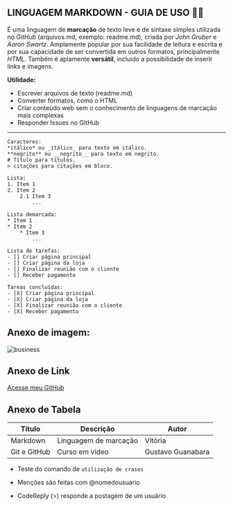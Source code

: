 ##  LINGUAGEM MARKDOWN - GUIA DE USO 🕵️‍♀️ ##

É uma linguagem de **marcação** de texto leve e de sintaxe simples utilizada no *GitHub* (arquivos.md, exemplo: readme.md), criada por *John Gruber* e *Aaron Swartz*. Amplamente popular por sua facilidade de leitura e escrita e por sua capacidade de ser convertida em outros formatos, principalmente *HTML*.
Também é aplamente **versátil**, incluido a possibilidade de inserir links e imagens.

**Utilidade:**
* Escrever arquivos de texto (readme.md)
* Converter formatos, como o HTML
* Criar conteúdo web sem o conhecimento de linguagens de marcação mais complexas 
* Responder Issues no GitHub
____
    Caracteres:
    *itálico* ou _itálico_ para texto em itálico.
    **negrito** ou __negrito__ para texto em negrito. 
    # Título para títulos. 
    > citações para citações em bloco. 

    Lista:
    1. Item 1
    2. Item 2
        2.1 Item 3
            ...

    Lista demarcada:
    * Item 1
    * Item 2
        * Item 3
            ...

    Lista de tarefas:
    - [] Criar página principal
    - [] Criar página da loja
    - [] Finalizar reunião com o cliente
    - [] Receber pagamento

    Tareas concluídas:
    - [X] Criar página principal
    - [X] Criar página da loja
    - [X] Finalizar reunião com o cliente
    - [X] Receber pagamento

## Anexo de imagem: ##
![business](https://github.com/user-attachments/assets/e6b02ba3-e360-4dbe-8992-c46679d9fbef)

## Anexo de Link ##
[Acesse meu GitHub](https://Vitoria-personalhub.github.io)

## Anexo de Tabela ##
Titulo | Descrição | Autor
---|---|---|
Markdown|Linguagem de marcação|Vitória
Git e GitHub| Curso em vídeo|Gustavo Guanabara

* Teste do comando de  `utilização de crases`

* Menções são feitas com @nomedousuario

* CodeReply (>) responde a postagem de um usuário


